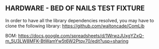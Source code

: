 ## HARDWARE - BED OF NAILS TEST FIXTURE
In order to have all the library dependencies resolved, you may have to clone the following library: https://github.com/waltoncade/ComLib

BOM: https://docs.google.com/spreadsheets/d/1WrwzJUxgYZxQ-m_5U3LW8MFK-BtWamYw5t6W2Ptqv70/edit?usp=sharing
